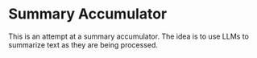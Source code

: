 # Summary Accumulator

This is an attempt at a summary accumulator. The idea is to use LLMs to summarize text as they are being processed. 

